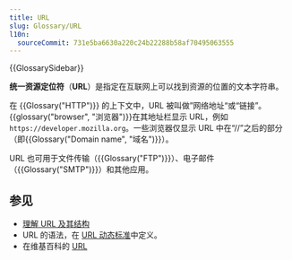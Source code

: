 ```yaml
---
title: URL
slug: Glossary/URL
l10n:
  sourceCommit: 731e5ba6630a220c24b22288b58af70495063555
---
```


{{GlossarySidebar}}

**统一资源定位符**（**URL**）是指定在互联网上可以找到资源的位置的文本字符串。

在 {{Glossary("HTTP")}} 的上下文中，URL 被叫做”网络地址“或“链接”。{{glossary("browser", "浏览器")}}在其地址栏显示 URL，例如 `https://developer.mozilla.org`。一些浏览器仅显示 URL 中在“//”之后的部分（即{{Glossary("Domain name", "域名")}}）。 

URL 也可用于文件传输（{{Glossary("FTP")}}）、电子邮件（{{Glossary("SMTP")}}）和其他应用。

## 参见

- [理解 URL 及其结构](/zh-CN/docs/Learn/Common_questions/Web_mechanics/What_is_a_URL)
- URL 的语法，在 [URL 动态标准](https://url.spec.whatwg.org/)中定义。
- 在维基百科的 [URL](https://zh.wikipedia.org/wiki/URL)
